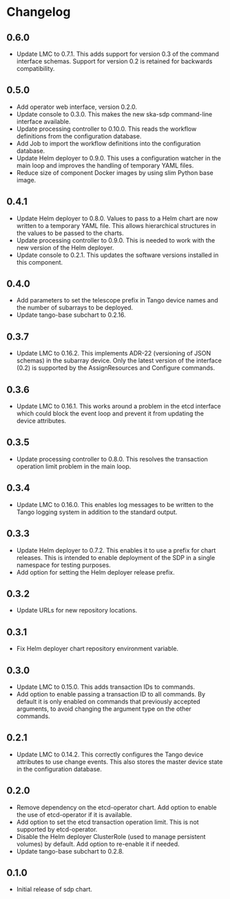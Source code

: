 # Changelog

## 0.6.0

* Update LMC to 0.7.1. This adds support for version 0.3 of the command
  interface schemas. Support for version 0.2 is retained for backwards
  compatibility.

## 0.5.0

* Add operator web interface, version 0.2.0.
* Update console to 0.3.0. This makes the new ska-sdp command-line interface
  available.
* Update processing controller to 0.10.0. This reads the workflow definitions
  from the configuration database.
* Add Job to import the workflow definitions into the configuration database.
* Update Helm deployer to 0.9.0. This uses a configuration watcher in the main
  loop and improves the handling of temporary YAML files.
* Reduce size of component Docker images by using slim Python base image.

## 0.4.1

* Update Helm deployer to 0.8.0. Values to pass to a Helm chart are now written
  to a temporary YAML file. This allows hierarchical structures in the values to
  be passed to the charts.
* Update processing controller to 0.9.0. This is needed to work with the new
  version of the Helm deployer.
* Update console to 0.2.1. This updates the software versions installed in this
  component.

## 0.4.0

* Add parameters to set the telescope prefix in Tango device names and the
  number of subarrays to be deployed.
* Update tango-base subchart to 0.2.16.

## 0.3.7

* Update LMC to 0.16.2. This implements ADR-22 (versioning of JSON schemas) in
  the subarray device. Only the latest version of the interface (0.2) is
  supported by the AssignResources and Configure commands.

## 0.3.6

* Update LMC to 0.16.1. This works around a problem in the etcd interface which
  could block the event loop and prevent it from updating the device
  attributes.

## 0.3.5

* Update processing controller to 0.8.0. This resolves the transaction
  operation limit problem in the main loop.

## 0.3.4

* Update LMC to 0.16.0. This enables log messages to be written to the Tango
  logging system in addition to the standard output.

## 0.3.3

* Update Helm deployer to 0.7.2. This enables it to use a prefix for chart
  releases. This is intended to enable deployment of the SDP in a single
  namespace for testing purposes.
* Add option for setting the Helm deployer release prefix.

## 0.3.2

* Update URLs for new repository locations.

## 0.3.1

* Fix Helm deployer chart repository environment variable.

## 0.3.0

* Update LMC to 0.15.0. This adds transaction IDs to commands.
* Add option to enable passing a transaction ID to all commands. By default it
  is only enabled on commands that previously accepted arguments, to avoid
  changing the argument type on the other commands.

## 0.2.1

* Update LMC to 0.14.2. This correctly configures the Tango device attributes
  to use change events. This also stores the master device state in the
  configuration database.

## 0.2.0

* Remove dependency on the etcd-operator chart. Add option to enable the use of
  etcd-operator if it is available.
* Add option to set the etcd transaction operation limit. This is not supported
  by etcd-operator.
* Disable the Helm deployer ClusterRole (used to manage persistent volumes) by
  default. Add option to re-enable it if needed.
* Update tango-base subchart to 0.2.8.

## 0.1.0

* Initial release of sdp chart.
